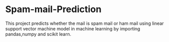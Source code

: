 # Spam-mail-Prediction
This project predicts whether the mail is spam mail or ham mail  using linear support vector machine model in machine learning by importing pandas,numpy and scikit learn.
